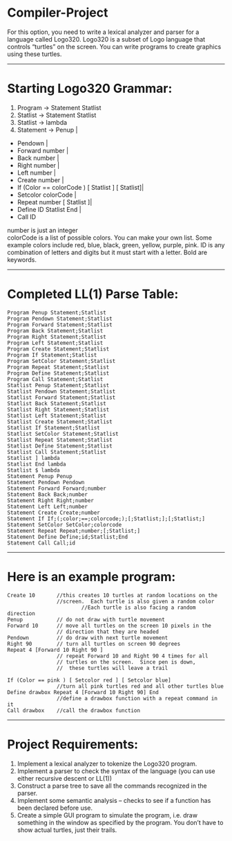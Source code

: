 Compiler-Project
================
For this option, you need to write a lexical analyzer and parser for a language called Logo320.  Logo320 is a subset of Logo language that controls “turtles” on the screen.  You can write programs to create graphics using these turtles. 
___
Starting Logo320 Grammar:
===
1. Program -> Statement  Statlist  
2. Statlist -> Statement Statlist  
3. Statlist -> lambda  
4. Statement -> 	Penup |  
  * Pendown |  
  * Forward number |  
  * Back number |  
  * Right number |  
  * Left number |  
  * Create number |  
  * If (Color == colorCode ) [ Statlist ] [ Statlist]|  
  * Setcolor colorCode |  
  * Repeat number [ Statlist ]|  
  * Define ID Statlist End |  
  * Call ID  

number is just an integer  
colorCode is a list of possible colors.  You can make your own list.  Some example colors include red, blue, black, green, yellow, purple, pink. 
ID is any combination of letters and digits but it must start with a letter. 
Bold are keywords. 
___
Completed LL(1) Parse Table:
===
```
Program Penup Statement;Statlist
Program Pendown Statement;Statlist
Program Forward Statement;Statlist
Program Back Statement;Statlist
Program Right Statement;Statlist
Program Left Statement;Statlist
Program Create Statement;Statlist
Program If Statement;Statlist
Program SetColor Statement;Statlist
Program Repeat Statement;Statlist
Program Define Statement;Statlist
Program Call Statement;Statlist
Statlist Penup Statement;Statlist
Statlist Pendown Statement;Statlist
Statlist Forward Statement;Statlist
Statlist Back Statement;Statlist
Statlist Right Statement;Statlist
Statlist Left Statement;Statlist
Statlist Create Statement;Statlist
Statlist If Statement;Statlist
Statlist SetColor Statement;Statlist
Statlist Repeat Statement;Statlist
Statlist Define Statement;Statlist
Statlist Call Statement;Statlist
Statlist ] lambda
Statlist End lambda
Statlist $ lambda
Statement Penup Penup
Statement Pendown Pendown
Statement Forward Forward;number
Statement Back Back;number
Statement Right Right;number
Statement Left Left;number
Statement Create Create;number
Statement If If;(;color;==;colorcode;);[;Statlist;];[;Statlist;]
Statement SetColor SetColor;colorcode
Statement Repeat Repeat;number;[;Statlist;]
Statement Define Define;id;Statlist;End
Statement Call Call;id
```
___
Here is an example program:
===
```
Create 10       //this creates 10 turtles at random locations on the  
                //screen.  Each turtle is also given a random color  
				        //Each turtle is also facing a random direction  
Penup           // do not draw with turtle movement  
Forward 10      // move all turtles on the screen 10 pixels in the  
                // direction that they are headed  
Pendown         // do draw with next turtle movement  
Right 90        // turn all turtles on screen 90 degrees  
Repeat 4 [Forward 10 Right 90 ]  
                // repeat Forward 10 and Right 90 4 times for all  
                // turtles on the screen.  Since pen is down,  
                //  these turtles will leave a trail  

If (Color == pink ) [ Setcolor red ] [ Setcolor blue]  
                //turn all pink turtles red and all other turtles blue  
Define drawbox Repeat 4 [Forward 10 Right 90] End  
                //define a drawbox function with a repeat command in it  
Call drawbox    //call the drawbox function  
```
___
Project Requirements:
===
1. Implement a lexical analyzer to tokenize the Logo320 program.  
2. Implement a parser to check the syntax of the language (you can use either recursive descent or LL(1))  
3. Construct a parse tree to save all the commands recognized in the parser.  
4. Implement some semantic analysis – checks to see if a function has been declared before use.  
5. Create a simple GUI program to simulate the program, i.e. draw something in the window as specified by the program.      You don’t have to show actual turtles, just their trails.  

